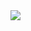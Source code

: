 <img src="https://github.com/satyakisikdar/infinity-mirror/blob/master/Infinity_Mirror-poster-png.png">
